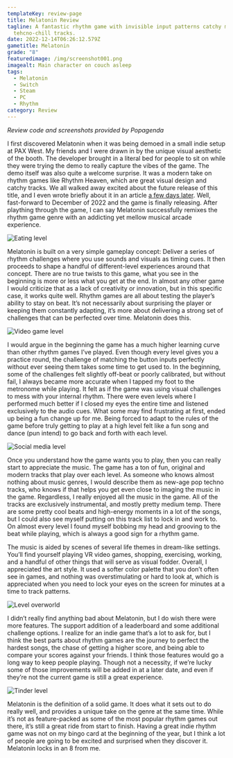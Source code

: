 ```yaml
---
templateKey: review-page
title: Melatonin Review
tagline: A fantastic rhythm game with invisible input patterns catchy modern
  tehcno-chill tracks.
date: 2022-12-14T06:26:12.579Z
gametitle: Melatonin
grade: "8"
featuredimage: /img/screenshot001.png
imagealt: Main character on couch asleep
tags:
  - Melatonin
  - Switch
  - Steam
  - PC
  - Rhythm
category: Review
---
```

*Review code and screenshots provided by Popagenda*

I first discovered Melatonin when it was being demoed in a small indie setup at PAX West. My friends and I were drawn in by the unique visual aesthetic of the booth. The developer brought in a literal bed for people to sit on while they were trying the demo to really capture the vibes of the game. The demo itself was also quite a welcome surprise. It was a modern take on rhythm games like Rhythm Heaven, which are great visual design and catchy tracks. We all walked away excited about the future release of this title, and I even wrote briefly about it in an article [a few days later](https://cantpause.com/articles/pax-west-2022-10-games-i%E2%80%99m-ready-to-buy-right-now/). Well, fast-forward to December of 2022 and the game is finally releasing. After plaything through the game, I can say Melatonin successfully remixes the rhythm game genre with an addicting yet mellow musical arcade experience.

![Eating level](/img/screenshot002.png "Eating level")

Melatonin is built on a very simple gameplay concept: Deliver a series of rhythm challenges where you use sounds and visuals as timing cues. It then proceeds to shape a handful of different-level experiences around that concept. There are no true twists to this game, what you see in the beginning is more or less what you get at the end. In almost any other game I would criticize that as a lack of creativity or innovation, but in this specific case, it works quite well. Rhythm games are all about testing the player’s ability to stay on beat. It’s not necessarily about surprising the player or keeping them constantly adapting, it’s more about delivering a strong set of challenges that can be perfected over time. Melatonin does this.

![Video game level](/img/screenshot006.png "Video game level")

I would argue in the beginning the game has a much higher learning curve than other rhythm games I’ve played. Even though every level gives you a practice round, the challenge of matching the button inputs perfectly without ever seeing them takes some time to get used to. In the beginning, some of the challenges felt slightly off-beat or poorly calibrated, but without fail, I always became more accurate when I tapped my foot to the metronome while playing. It felt as if the game was using visual challenges to mess with your internal rhythm. There were even levels where I performed much better if I closed my eyes the entire time and listened exclusively to the audio cues. What some may find frustrating at first, ended up being a fun change up for me. Being forced to adapt to the rules of the game before truly getting to play at a high level felt like a fun song and dance (pun intend) to go back and forth with each level.

![Social media level](/img/screenshot003.png "Social media level")

Once you understand how the game wants you to play, then you can really start to appreciate the music. The game has a ton of fun, original and modern tracks that play over each level. As someone who knows almost nothing about music genres, I would describe them as new-age pop techno tracks, who knows if that helps you get even close to imaging the music in the game. Regardless, I really enjoyed all the music in the game. All of the tracks are exclusively instrumental, and mostly pretty medium temp. There are some pretty cool beats and high-energy moments in a lot of the songs, but I could also see myself putting on this track list to lock in and work to. On almost every level I found myself bobbing my head and grooving to the beat while playing, which is always a good sign for a rhythm game.

The music is aided by scenes of several life themes in dream-like settings. You’ll find yourself playing VR video games, shopping, exercising, working, and a handful of other things that will serve as visual fodder. Overall, I appreciated the art style. It used a softer color palette that you don’t often see in games, and nothing was overstimulating or hard to look at, which is appreciated when you need to lock your eyes on the screen for minutes at a time to track patterns.

![Level overworld](/img/screenshot000.png "Level overworld")

I didn’t really find anything bad about Melatonin, but I do wish there were more features. The support addition of a leaderboard and some additional challenge options. I realize for an indie game that’s a lot to ask for, but I think the best parts about rhythm games are the journey to perfect the hardest songs, the chase of getting a higher score, and being able to compare your scores against your friends. I think those features would go a long way to keep people playing. Though not a necessity, if we’re lucky some of those improvements will be added in at a later date, and even if they’re not the current game is still a great experience.

![Tinder level](/img/screenshot005.png "Tinder level")

Melatonin is the definition of a solid game. It does what it sets out to do really well, and provides a unique take on the genre at the same time. While it’s not as feature-packed as some of the most popular rhythm games out there, it’s still a great ride from start to finish. Having a great indie rhythm game was not on my bingo card at the beginning of the year, but I think a lot of people are going to be excited and surprised when they discover it. Melatonin locks in an 8 from me.